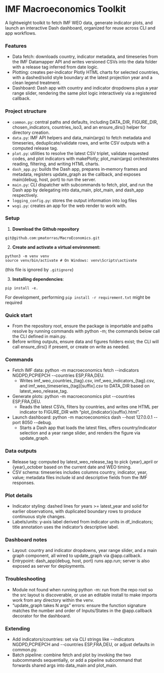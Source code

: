 # IMF Macroeconomics Toolkit

A lightweight toolkit to fetch IMF WEO data, generate indicator plots, and launch an interactive Dash dashboard, organized for reuse across CLI and app workflows.

### Features

- Data fetch: downloads country, indicator metadata, and timeseries from the IMF Datamapper API and writes versioned CSVs into the data folder with a release tag inferred from date logic.
- Plotting: creates per‑indicator Plotly HTML charts for selected countries, with a dashed/solid style boundary at the latest projection year and a clean legend treatment.
- Dashboard: Dash app with country and indicator dropdowns plus a year range slider, rendering the same plot logic interactively via a registered callback.


### Project structure

- `common.py`: central paths and defaults, including DATA_DIR, FIGURE_DIR, chosen_indicators, countries_iso3, and an ensure_dirs() helper for directory creation.
- `data.py`: IMF API helpers and data_main(args) to fetch metadata and timeseries, deduplicate/validate rows, and write CSV outputs with a computed release tag.
- `plot.py`: utilities to resolve the latest CSV triplet, validate requested codes, and plot indicators with makePlotly; plot_main(args) orchestrates reading, filtering, and writing HTML charts.
- `dash_app.py`: builds the Dash app, prepares in‑memory frames and metadata, registers update_graph as the callback, and exposes main(debug, host, port) to run the server.
- `main.py`: CLI dispatcher with subcommands to fetch, plot, and run the Dash app by delegating into data_main, plot_main, and dash_app respectively.
- `logging_config.py`: stores the output information into log files
- `wsgi.py`: creates an app for the web render to work with.


### Setup
1. **Download the Github repository**
```
git@github.com:pmatorras/MacroEconomics.git
```
2. **Create and activate a virtual environment:**

```
python3 -m venv venv
source venv/bin/activate # On Windows: venv\Scripts\activate
```
(this file is ignored by `.gitignore`)

3. **Installing dependencies**:
```
pip install -e.
```
For development, performing `pip install -r requirement.txt` might be required

### Quick start

- From the repository root, ensure the package is importable and paths resolve by running commands with python -m; the commands below call the CLI defined in main.py.
- Before writing outputs, ensure data and figures folders exist; the CLI will call ensure_dirs() if present, or create on write as needed.


### Commands

- Fetch IMF data:
python -m macroeconomics fetch --indicators NGDPD,PCPIEPCH --countries ESP,FRA,DEU.
    - Writes imf_weo_countries_{tag}.csv, imf_weo_indicators_{tag}.csv, and imf_weo_timeseries_{tag}[suffix].csv to DATA_DIR based on latest_weo_release_tag.
- Generate plots:
python -m macroeconomics plot --countries ESP,FRA,DEU.
    - Reads the latest CSVs, filters by countries, and writes one HTML per indicator to FIGURE_DIR with “plot_{indicator}{suffix}.html”.
- Launch dashboard:
python -m macroeconomics dash --host 127.0.0.1 --port 8050 --debug.
    - Starts a Dash app that loads the latest files, offers country/indicator selection and a year range slider, and renders the figure via update_graph.


### Data outputs

- Release tag: computed by latest_weo_release_tag to pick {year}_april or {year}_october based on the current date and WEO timing.
- CSV schema: timeseries includes columns country, indicator, year, value; metadata files include id and descriptive fields from the IMF responses.


### Plot details

- Indicator styling: dashed lines for years >= latest_year and solid for earlier observations, with duplicated boundary rows to produce continuous style changes.
- Labels/units: y‑axis label derived from indicator units in df_indicators; title annotation uses the indicator’s descriptive label.


### Dashboard notes

- Layout: country and indicator dropdowns, year range slider, and a main graph component, all wired to update_graph via @app.callback.
- Entrypoint: dash_app(debug, host, port) runs app.run; server is also exposed as server for deployments.


### Troubleshooting

- Module not found when running python -m: run from the repo root so the src layout is discoverable, or use an editable install to make imports work from any directory within the venv.
- “update_graph takes N args” errors: ensure the function signature matches the number and order of Inputs/States in the @app.callback decorator for the dashboard.


### Extending

- Add indicators/countries: set via CLI strings like --indicators NGDPD,PCPIEPCH and --countries ESP,FRA,DEU, or adjust defaults in common.py.
- Batch pipeline: combine fetch and plot by invoking the two subcommands sequentially, or add a pipeline subcommand that forwards shared args into data_main and plot_main.